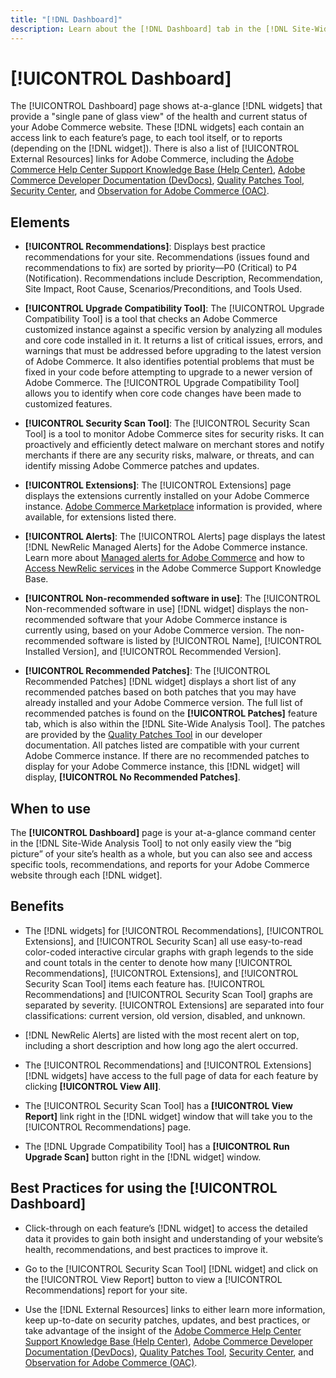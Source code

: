 ```yaml
---
title: "[!DNL Dashboard]"
description: Learn about the [!DNL Dashboard] tab in the [!DNL Site-Wide Analysis Tool], elements, when to use, benefits, and best practices.
---
```

# [!UICONTROL Dashboard]

The [!UICONTROL Dashboard] page shows at-a-glance [!DNL widgets] that provide a "single pane of glass view" of the health and current status of your Adobe Commerce website. These [!DNL widgets] each contain an access link to each feature’s page, to each tool itself, or to reports (depending on the [!DNL widget]).
There is also a list of [!UICONTROL External Resources] links for Adobe Commerce, including the [Adobe Commerce Help Center Support Knowledge Base (Help Center)](https://support.magento.com/), [Adobe Commerce Developer Documentation (DevDocs)](https://devdocs.magento.com/), [Quality Patches Tool](https://devdocs.magento.com/quality-patches/tool.html#patch-grid), [Security Center](https://magento.com/security), and [Observation for Adobe Commerce (OAC)](https://support.magento.com/hc/en-us/articles/4402379845901-Use-Observation-for-Adobe-Commerce).

## Elements

* **[!UICONTROL Recommendations]**: Displays best practice recommendations for your site. Recommendations (issues found and recommendations to fix) are sorted by priority—P0 (Critical) to P4 (Notification).
Recommendations include Description, Recommendation, Site Impact, Root Cause, Scenarios/Preconditions, and Tools Used.

* **[!UICONTROL Upgrade Compatibility Tool]**: The [!UICONTROL Upgrade Compatibility Tool] is a tool that checks an Adobe Commerce customized instance against a specific version by analyzing all modules and core code installed in it. It returns a list of critical issues, errors, and warnings that must be addressed before upgrading to the latest version of Adobe Commerce. It also identifies potential problems that must be fixed in your code before attempting to upgrade to a newer version of Adobe Commerce.
The [!UICONTROL Upgrade Compatibility Tool] allows you to identify when core code changes have been made to customized features.

* **[!UICONTROL Security Scan Tool]**: The [!UICONTROL Security Scan Tool] is a tool to monitor Adobe Commerce sites for security risks. It can proactively and efficiently detect malware on merchant stores and notify merchants if there are any security risks, malware, or threats, and can identify missing Adobe Commerce patches and updates.

* **[!UICONTROL Extensions]**: The [!UICONTROL Extensions] page displays the extensions currently installed on your Adobe Commerce instance. [Adobe Commerce Marketplace](https://marketplace.magento.com/extensions.html) information is provided, where available, for extensions listed there.

* **[!UICONTROL Alerts]**: The [!UICONTROL Alerts] page displays the latest [!DNL NewRelic Managed Alerts] for the Adobe Commerce instance. Learn more about [Managed alerts for Adobe Commerce](https://support.magento.com/hc/en-us/articles/360045806832) and how to [Access NewRelic services](https://support.magento.com/hc/en-us/articles/360039127712) in the Adobe Commerce Support Knowledge Base.

* **[!UICONTROL Non-recommended software in use]**: The [!UICONTROL Non-recommended software in use] [!DNL widget] displays the non-recommended software that your Adobe Commerce instance is currently using, based on your Adobe Commerce version. The non-recommended software is listed by [!UICONTROL Name], [!UICONTROL Installed Version], and [!UICONTROL Recommended Version].

* **[!UICONTROL Recommended Patches]**: The [!UICONTROL Recommended Patches] [!DNL widget] displays a short list of any recommended patches based on both patches that you may have already installed and your Adobe Commerce version. The full list of recommended patches is found on the **[!UICONTROL Patches]** feature tab, which is also within the [!DNL Site-Wide Analysis Tool]. The patches are provided by the [Quality Patches Tool](https://devdocs.magento.com/quality-patches/tool.html) in our developer documentation. All patches listed are compatible with your current Adobe Commerce instance. 
If there are no recommended patches to display for your Adobe Commerce instance, this [!DNL widget] will display, **[!UICONTROL No Recommended Patches]**. 

## When to use

The **[!UICONTROL Dashboard]** page is your at-a-glance command center in the [!DNL Site-Wide Analysis Tool] to not only easily view the “big picture” of your site’s health as a whole, but you can also see and access specific tools, recommendations, and reports for your Adobe Commerce website through each [!DNL widget].

## Benefits

* The [!DNL widgets] for [!UICONTROL Recommendations], [!UICONTROL Extensions], and [!UICONTROL Security Scan] all use easy-to-read color-coded interactive circular graphs with graph legends to the side and count totals in the center to denote how many [!UICONTROL Recommendations], [!UICONTROL Extensions], and [!UICONTROL Security Scan Tool] items each feature has. [!UICONTROL Recommendations] and [!UICONTROL Security Scan Tool] graphs are separated by severity. [!UICONTROL Extensions] are separated into four classifications: current version, old version, disabled, and unknown.

* [!DNL NewRelic Alerts] are listed with the most recent alert on top, including a short description and how long ago the alert occurred.

* The [!UICONTROL Recommendations] and [!UICONTROL Extensions] [!DNL widgets] have access to the full page of data for each feature by clicking **[!UICONTROL View All]**. 

* The [!UICONTROL Security Scan Tool] has a **[!UICONTROL View Report]** link right in the [!DNL widget] window that will take you to the [!UICONTROL Recommendations] page.

* The [!DNL Upgrade Compatibility Tool] has a **[!UICONTROL Run Upgrade Scan]** button right in the [!DNL widget] window.

## Best Practices for using the [!UICONTROL Dashboard]

* Click-through on each feature’s [!DNL widget] to access the detailed data it provides to gain both insight and understanding of your website’s health, recommendations, and best practices to improve it.

* Go to the [!UICONTROL Security Scan Tool] [!DNL widget] and click on the [!UICONTROL View Report] button to view a [!UICONTROL Recommendations] report for your site.

* Use the [!DNL External Resources] links to either learn more information, keep up-to-date on security patches, updates, and best practices, or take advantage of the insight of the [Adobe Commerce Help Center Support Knowledge Base (Help Center)](https://support.magento.com/), [Adobe Commerce Developer Documentation (DevDocs)](https://devdocs.magento.com/), [Quality Patches Tool](https://devdocs.magento.com/quality-patches/tool.html#patch-grid), [Security Center](https://magento.com/security), and [Observation for Adobe Commerce (OAC)](https://support.magento.com/hc/en-us/articles/4402379845901-Use-Observation-for-Adobe-Commerce).